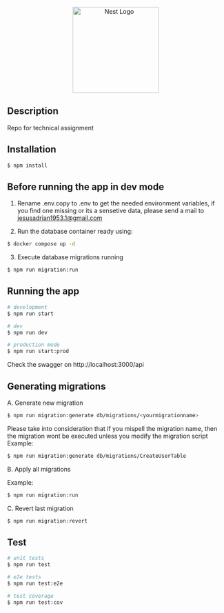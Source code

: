 <p align="center">
  <a href="http://nestjs.com/" target="blank"><img src="https://nestjs.com/img/logo-small.svg" width="200" alt="Nest Logo" /></a>
</p>

## Description

Repo for technical assignment

## Installation

```bash
$ npm install
```

## Before running the app in dev mode

1. Rename .env.copy to .env to get the needed environment variables, if you find one missing or its a sensetive data, please send a mail to jesusadrian1953.1@gmail.com

2. Run the database container ready using:

```bash
$ docker compose up -d
```

3. Execute database migrations running

```bash
$ npm run migration:run
```
## Running the app

```bash
# development
$ npm run start

# dev
$ npm run dev

# production mode
$ npm run start:prod
```

Check the swagger on http://localhost:3000/api

## Generating migrations

A.  Generate new migration
 ```bash
$ npm run migration:generate db/migrations/<yourmigrationname>
``` 
Please take into consideration that if you mispell the migration name, then the migration wont be executed unless you modify the migration script
Example:
```bash
$ npm run migration:generate db/migrations/CreateUserTable
``` 

B. Apply all migrations

Example:
```bash
$ npm run migration:run
``` 

C. Revert last migration
```bash
$ npm run migration:revert
``` 


## Test

```bash
# unit tests
$ npm run test

# e2e tests
$ npm run test:e2e

# test coverage
$ npm run test:cov
```
